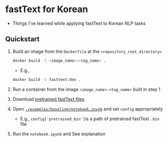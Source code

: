 # fastText for Korean

- Things I've learned while applying fastText to Korean NLP tasks

## Quickstart

1. Build an image from the `Dockerfile` at the `<repository_root_directory>`

    ```Bash
    docker build -t <image_name>:<tag_name> .
    ```
    
    - E.g.,
    
    ```Bash
    docker build -t fasttext:dev .
    ```
    
2. Run a container from the image `<image_name>:<tag_name>` built in step 1

3. Download [pretrained fastText files](https://ratsgo.github.io/embedding/downloaddata.html)

4. Open [`./examples/baseline/notebook.ipynb`](./examples/baseline/notebook.ipynb) and set `config` appropriately
    - E.g., `config['pretrained_bin']`is a path of pretrained fastText `.bin` file

5. Run the `notebook.ipynb` and See explanation